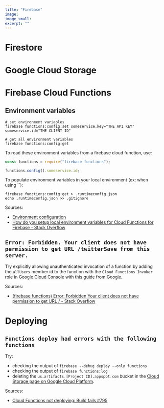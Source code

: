 ```yaml
---
title: "Firebase"
image:
image_small:
excerpt: ""
---
```


# Firestore

# Google Cloud Storage

# Firebase Cloud Functions

## Environment variables

```
# set environment variables
firebase functions:config:set someservice.key="THE API KEY" someservice.id="THE CLIENT ID"

# get all environment variables
firebase functions:config:get
```

To read these environment variables from a firebase cloud function, use:

```js
const functions = require("firebase-functions");

functions.config().someservice.id;
```

To populate environment variables in your local environment (ex: when using ``):

```
firebase functions:config:get > .runtimeconfig.json
echo .runtimeconfig.json >> .gitignore
```

Sources:

- [Environment configuration](https://firebase.google.com/docs/functions/config-env)
- [How do you setup local environment variables for Cloud Functions for Firebase - Stack Overflow](https://stackoverflow.com/questions/44766536/how-do-you-setup-local-environment-variables-for-cloud-functions-for-firebase)

## `Error: Forbidden. Your client does not have permission to get URL /twitterSave from this server.`

Try explicitly allowing unauthenticated invocation of a function by adding the `allUsers` member id to the function with the `Cloud Functions Invoker` role in [Google Cloud Console](https://console.cloud.google.com/functions/) with [this guide from Google](https://cloud.google.com/functions/docs/securing/managing-access-iam#after_deployment).

Sources:

- [(firebase functions) Error: Forbidden Your client does not have permission to get URL / - Stack Overflow](https://stackoverflow.com/questions/61018805/firebase-functions-error-forbidden-your-client-does-not-have-permission-to-ge)

# Deploying

## `Functions deploy had errors with the following functions`

Try:

- checking the output of `firebase --debug deploy --only functions`
- checking the output of `firebase functions:log`
- deleting the `us.artifacts.[Project ID].appspot.com` bucket in the [Cloud Storage page on Google Cloud Platform](https://console.cloud.google.com/storage/browser).

Sources:

- [Cloud Functions not deploying: Build fails #795](https://github.com/firebase/firebase-functions/issues/795)
